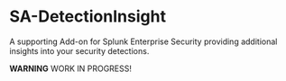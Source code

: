 # SA-DetectionInsight

A supporting Add-on for Splunk Enterprise Security providing additional insights into your security detections.

**WARNING** WORK IN PROGRESS!